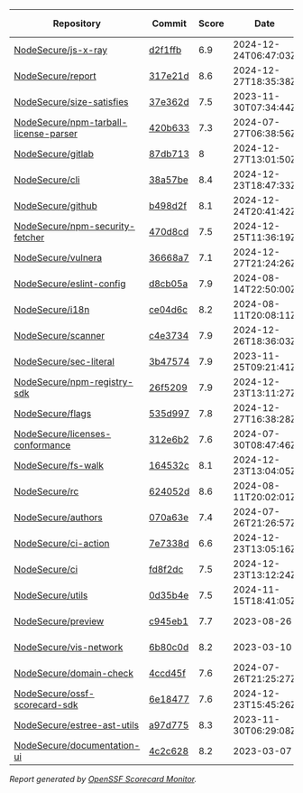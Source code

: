 <!-- OPENSSF-SCORECARD-MONITOR:START -->

| Repository | Commit | Score | Date | Score Delta | Report | StepSecurity |
| -- | -- | -- | -- | -- | -- | -- |
| [NodeSecure/js-x-ray](https://github.com/NodeSecure/js-x-ray) | [d2f1ffb](https://github.com/NodeSecure/js-x-ray/commit/d2f1ffbbb9b5148b6a913c06dcb0028cd43a04b0) | 6.9 | 2024-12-24T06:47:03Z | 0 / [Details](https://ossf.github.io/scorecard-visualizer/#/projects/github.com/NodeSecure/js-x-ray/compare/d2f1ffbbb9b5148b6a913c06dcb0028cd43a04b0/d2f1ffbbb9b5148b6a913c06dcb0028cd43a04b0) | [View](https://ossf.github.io/scorecard-visualizer/#/projects/github.com/NodeSecure/js-x-ray/commit/d2f1ffbbb9b5148b6a913c06dcb0028cd43a04b0) | [Fix it](https://app.stepsecurity.io/securerepo?repo=NodeSecure/js-x-ray) |
| [NodeSecure/report](https://github.com/NodeSecure/report) | [317e21d](https://github.com/NodeSecure/report/commit/317e21de3d50baf7acb53379216c37588e933e05) | 8.6 | 2024-12-27T18:35:38Z | 0.7 / [Details](https://ossf.github.io/scorecard-visualizer/#/projects/github.com/NodeSecure/report/compare/c6ba6b5bbae90e0784ad2531c99b2fad0d803bdc/317e21de3d50baf7acb53379216c37588e933e05) | [View](https://ossf.github.io/scorecard-visualizer/#/projects/github.com/NodeSecure/report/commit/317e21de3d50baf7acb53379216c37588e933e05) | [Fix it](https://app.stepsecurity.io/securerepo?repo=NodeSecure/report) |
| [NodeSecure/size-satisfies](https://github.com/NodeSecure/size-satisfies) | [37e362d](https://github.com/NodeSecure/size-satisfies/commit/37e362d756ea07662ee8052320a7d4ec1c097cad) | 7.5 | 2023-11-30T07:34:44Z | 0 / [Details](https://ossf.github.io/scorecard-visualizer/#/projects/github.com/NodeSecure/size-satisfies/compare/37e362d756ea07662ee8052320a7d4ec1c097cad/37e362d756ea07662ee8052320a7d4ec1c097cad) | [View](https://ossf.github.io/scorecard-visualizer/#/projects/github.com/NodeSecure/size-satisfies/commit/37e362d756ea07662ee8052320a7d4ec1c097cad) | [Fix it](https://app.stepsecurity.io/securerepo?repo=NodeSecure/size-satisfies) |
| [NodeSecure/npm-tarball-license-parser](https://github.com/NodeSecure/npm-tarball-license-parser) | [420b633](https://github.com/NodeSecure/npm-tarball-license-parser/commit/420b6331a6f3c07c5f20bb8f58d3394b88007c54) | 7.3 | 2024-07-27T06:38:56Z | 0 / [Details](https://ossf.github.io/scorecard-visualizer/#/projects/github.com/NodeSecure/npm-tarball-license-parser/compare/420b6331a6f3c07c5f20bb8f58d3394b88007c54/420b6331a6f3c07c5f20bb8f58d3394b88007c54) | [View](https://ossf.github.io/scorecard-visualizer/#/projects/github.com/NodeSecure/npm-tarball-license-parser/commit/420b6331a6f3c07c5f20bb8f58d3394b88007c54) | [Fix it](https://app.stepsecurity.io/securerepo?repo=NodeSecure/npm-tarball-license-parser) |
| [NodeSecure/gitlab](https://github.com/NodeSecure/gitlab) | [87db713](https://github.com/NodeSecure/gitlab/commit/87db713ad36419d708f52ce52d28455a2a0430ae) | 8 | 2024-12-27T13:01:50Z | 0.1 / [Details](https://ossf.github.io/scorecard-visualizer/#/projects/github.com/NodeSecure/gitlab/compare/14cb3f4af323acbad5fac81a6eeb0b27a2747cdc/87db713ad36419d708f52ce52d28455a2a0430ae) | [View](https://ossf.github.io/scorecard-visualizer/#/projects/github.com/NodeSecure/gitlab/commit/87db713ad36419d708f52ce52d28455a2a0430ae) | [Fix it](https://app.stepsecurity.io/securerepo?repo=NodeSecure/gitlab) |
| [NodeSecure/cli](https://github.com/NodeSecure/cli) | [38a57be](https://github.com/NodeSecure/cli/commit/38a57be72288b3622896b67dd2c93097a341e01c) | 8.4 | 2024-12-23T18:47:33Z | 0.1 / [Details](https://ossf.github.io/scorecard-visualizer/#/projects/github.com/NodeSecure/cli/compare/3fd44972daf88df92ceaded333f9a71bef0924b3/38a57be72288b3622896b67dd2c93097a341e01c) | [View](https://ossf.github.io/scorecard-visualizer/#/projects/github.com/NodeSecure/cli/commit/38a57be72288b3622896b67dd2c93097a341e01c) | [Fix it](https://app.stepsecurity.io/securerepo?repo=NodeSecure/cli) |
| [NodeSecure/github](https://github.com/NodeSecure/github) | [b498d2f](https://github.com/NodeSecure/github/commit/b498d2f205b2522236dc080dbb27969d58e48627) | 8.1 | 2024-12-24T20:41:42Z | 0.1 / [Details](https://ossf.github.io/scorecard-visualizer/#/projects/github.com/NodeSecure/github/compare/6b3e309c5b89839b278dbcdc79eeab06b5ef5612/b498d2f205b2522236dc080dbb27969d58e48627) | [View](https://ossf.github.io/scorecard-visualizer/#/projects/github.com/NodeSecure/github/commit/b498d2f205b2522236dc080dbb27969d58e48627) | [Fix it](https://app.stepsecurity.io/securerepo?repo=NodeSecure/github) |
| [NodeSecure/npm-security-fetcher](https://github.com/NodeSecure/npm-security-fetcher) | [470d8cd](https://github.com/NodeSecure/npm-security-fetcher/commit/470d8cd6eb263e150c434f01d45f9ce76c55572f) | 7.5 | 2024-12-25T11:36:19Z | 0.1 / [Details](https://ossf.github.io/scorecard-visualizer/#/projects/github.com/NodeSecure/npm-security-fetcher/compare/4b9840215ea3925e3aa5702e35c583a4ea97c3bd/470d8cd6eb263e150c434f01d45f9ce76c55572f) | [View](https://ossf.github.io/scorecard-visualizer/#/projects/github.com/NodeSecure/npm-security-fetcher/commit/470d8cd6eb263e150c434f01d45f9ce76c55572f) | [Fix it](https://app.stepsecurity.io/securerepo?repo=NodeSecure/npm-security-fetcher) |
| [NodeSecure/vulnera](https://github.com/NodeSecure/vulnera) | [36668a7](https://github.com/NodeSecure/vulnera/commit/36668a7f22a5631f3ea2a328b3ffd1964c1b981c) | 7.1 | 2024-12-27T21:24:26Z | 0.2 / [Details](https://ossf.github.io/scorecard-visualizer/#/projects/github.com/NodeSecure/vulnera/compare/5ae465d67395a16a7d206378502150e19d250ade/36668a7f22a5631f3ea2a328b3ffd1964c1b981c) | [View](https://ossf.github.io/scorecard-visualizer/#/projects/github.com/NodeSecure/vulnera/commit/36668a7f22a5631f3ea2a328b3ffd1964c1b981c) | [Fix it](https://app.stepsecurity.io/securerepo?repo=NodeSecure/vulnera) |
| [NodeSecure/eslint-config](https://github.com/NodeSecure/eslint-config) | [d8cb05a](https://github.com/NodeSecure/eslint-config/commit/d8cb05aad74fa6cdff4daa82aab30d1f1a196891) | 7.9 | 2024-08-14T22:50:00Z | 0 / [Details](https://ossf.github.io/scorecard-visualizer/#/projects/github.com/NodeSecure/eslint-config/compare/d8cb05aad74fa6cdff4daa82aab30d1f1a196891/d8cb05aad74fa6cdff4daa82aab30d1f1a196891) | [View](https://ossf.github.io/scorecard-visualizer/#/projects/github.com/NodeSecure/eslint-config/commit/d8cb05aad74fa6cdff4daa82aab30d1f1a196891) | [Fix it](https://app.stepsecurity.io/securerepo?repo=NodeSecure/eslint-config) |
| [NodeSecure/i18n](https://github.com/NodeSecure/i18n) | [ce04d6c](https://github.com/NodeSecure/i18n/commit/ce04d6cb61ef6cbec3be87a29323fa4d1ea81eb3) | 8.2 | 2024-08-11T20:08:11Z | 0 / [Details](https://ossf.github.io/scorecard-visualizer/#/projects/github.com/NodeSecure/i18n/compare/ce04d6cb61ef6cbec3be87a29323fa4d1ea81eb3/ce04d6cb61ef6cbec3be87a29323fa4d1ea81eb3) | [View](https://ossf.github.io/scorecard-visualizer/#/projects/github.com/NodeSecure/i18n/commit/ce04d6cb61ef6cbec3be87a29323fa4d1ea81eb3) | [Fix it](https://app.stepsecurity.io/securerepo?repo=NodeSecure/i18n) |
| [NodeSecure/scanner](https://github.com/NodeSecure/scanner) | [c4e3734](https://github.com/NodeSecure/scanner/commit/c4e3734986a2c769296e9f3da09cd34681d7703f) | 7.9 | 2024-12-26T18:36:03Z | 0.4 / [Details](https://ossf.github.io/scorecard-visualizer/#/projects/github.com/NodeSecure/scanner/compare/d38d8d8089d1259d2a81e1f561bad404858bb68e/c4e3734986a2c769296e9f3da09cd34681d7703f) | [View](https://ossf.github.io/scorecard-visualizer/#/projects/github.com/NodeSecure/scanner/commit/c4e3734986a2c769296e9f3da09cd34681d7703f) | [Fix it](https://app.stepsecurity.io/securerepo?repo=NodeSecure/scanner) |
| [NodeSecure/sec-literal](https://github.com/NodeSecure/sec-literal) | [3b47574](https://github.com/NodeSecure/sec-literal/commit/3b475747f5c3891946c40d9ad4e8096500e1a206) | 7.9 | 2023-11-25T09:21:41Z | 0 / [Details](https://ossf.github.io/scorecard-visualizer/#/projects/github.com/NodeSecure/sec-literal/compare/3b475747f5c3891946c40d9ad4e8096500e1a206/3b475747f5c3891946c40d9ad4e8096500e1a206) | [View](https://ossf.github.io/scorecard-visualizer/#/projects/github.com/NodeSecure/sec-literal/commit/3b475747f5c3891946c40d9ad4e8096500e1a206) | [Fix it](https://app.stepsecurity.io/securerepo?repo=NodeSecure/sec-literal) |
| [NodeSecure/npm-registry-sdk](https://github.com/NodeSecure/npm-registry-sdk) | [26f5209](https://github.com/NodeSecure/npm-registry-sdk/commit/26f5209ba52036ffabcd1673800b8561e0c1b4f0) | 7.9 | 2024-12-23T13:11:27Z | 0.1 / [Details](https://ossf.github.io/scorecard-visualizer/#/projects/github.com/NodeSecure/npm-registry-sdk/compare/161a638e028ce99bc5facf307c02a3fcdbb3eb4c/26f5209ba52036ffabcd1673800b8561e0c1b4f0) | [View](https://ossf.github.io/scorecard-visualizer/#/projects/github.com/NodeSecure/npm-registry-sdk/commit/26f5209ba52036ffabcd1673800b8561e0c1b4f0) | [Fix it](https://app.stepsecurity.io/securerepo?repo=NodeSecure/npm-registry-sdk) |
| [NodeSecure/flags](https://github.com/NodeSecure/flags) | [535d997](https://github.com/NodeSecure/flags/commit/535d99792b8b3ae91d68b4e7021fd5844e4c60c8) | 7.8 | 2024-12-27T16:38:28Z | 0.2 / [Details](https://ossf.github.io/scorecard-visualizer/#/projects/github.com/NodeSecure/flags/compare/437f6f9fc43370be940fe47569eb97180000c72a/535d99792b8b3ae91d68b4e7021fd5844e4c60c8) | [View](https://ossf.github.io/scorecard-visualizer/#/projects/github.com/NodeSecure/flags/commit/535d99792b8b3ae91d68b4e7021fd5844e4c60c8) | [Fix it](https://app.stepsecurity.io/securerepo?repo=NodeSecure/flags) |
| [NodeSecure/licenses-conformance](https://github.com/NodeSecure/licenses-conformance) | [312e6b2](https://github.com/NodeSecure/licenses-conformance/commit/312e6b29f729dda7ac6d16a056d0f5c4bc8c1361) | 7.6 | 2024-07-30T08:47:46Z | 0 / [Details](https://ossf.github.io/scorecard-visualizer/#/projects/github.com/NodeSecure/licenses-conformance/compare/3f14f46ea080f622525c6f685abdab3f3f164813/312e6b29f729dda7ac6d16a056d0f5c4bc8c1361) | [View](https://ossf.github.io/scorecard-visualizer/#/projects/github.com/NodeSecure/licenses-conformance/commit/312e6b29f729dda7ac6d16a056d0f5c4bc8c1361) | [Fix it](https://app.stepsecurity.io/securerepo?repo=NodeSecure/licenses-conformance) |
| [NodeSecure/fs-walk](https://github.com/NodeSecure/fs-walk) | [164532c](https://github.com/NodeSecure/fs-walk/commit/164532c3938031090a934c6c6528a92f028e7da4) | 8.1 | 2024-12-23T13:04:05Z | 0.1 / [Details](https://ossf.github.io/scorecard-visualizer/#/projects/github.com/NodeSecure/fs-walk/compare/d0bd4df53ab3c75def5c084faac62831d95774ca/164532c3938031090a934c6c6528a92f028e7da4) | [View](https://ossf.github.io/scorecard-visualizer/#/projects/github.com/NodeSecure/fs-walk/commit/164532c3938031090a934c6c6528a92f028e7da4) | [Fix it](https://app.stepsecurity.io/securerepo?repo=NodeSecure/fs-walk) |
| [NodeSecure/rc](https://github.com/NodeSecure/rc) | [624052d](https://github.com/NodeSecure/rc/commit/624052d6073531f08d0e41fe2fd8553af49cb15e) | 8.6 | 2024-08-11T20:02:01Z | 0 / [Details](https://ossf.github.io/scorecard-visualizer/#/projects/github.com/NodeSecure/rc/compare/e16f5913d001f39eec5cc6c75514a03532b6d4c7/624052d6073531f08d0e41fe2fd8553af49cb15e) | [View](https://ossf.github.io/scorecard-visualizer/#/projects/github.com/NodeSecure/rc/commit/624052d6073531f08d0e41fe2fd8553af49cb15e) | [Fix it](https://app.stepsecurity.io/securerepo?repo=NodeSecure/rc) |
| [NodeSecure/authors](https://github.com/NodeSecure/authors) | [070a63e](https://github.com/NodeSecure/authors/commit/070a63e3fab151f9d38a2c13e76cfa69c01b1bf3) | 7.4 | 2024-07-26T21:26:57Z | 0 / [Details](https://ossf.github.io/scorecard-visualizer/#/projects/github.com/NodeSecure/authors/compare/070a63e3fab151f9d38a2c13e76cfa69c01b1bf3/070a63e3fab151f9d38a2c13e76cfa69c01b1bf3) | [View](https://ossf.github.io/scorecard-visualizer/#/projects/github.com/NodeSecure/authors/commit/070a63e3fab151f9d38a2c13e76cfa69c01b1bf3) | [Fix it](https://app.stepsecurity.io/securerepo?repo=NodeSecure/authors) |
| [NodeSecure/ci-action](https://github.com/NodeSecure/ci-action) | [7e7338d](https://github.com/NodeSecure/ci-action/commit/7e7338d0b6ab36e6d9c498164db8680d58441d99) | 6.6 | 2024-12-23T13:05:16Z | 0 / [Details](https://ossf.github.io/scorecard-visualizer/#/projects/github.com/NodeSecure/ci-action/compare/4a2c8acd72a6f8bb3817755a7286de3f13170a27/7e7338d0b6ab36e6d9c498164db8680d58441d99) | [View](https://ossf.github.io/scorecard-visualizer/#/projects/github.com/NodeSecure/ci-action/commit/7e7338d0b6ab36e6d9c498164db8680d58441d99) | [Fix it](https://app.stepsecurity.io/securerepo?repo=NodeSecure/ci-action) |
| [NodeSecure/ci](https://github.com/NodeSecure/ci) | [fd8f2dc](https://github.com/NodeSecure/ci/commit/fd8f2dcde8070b131deb28feec0ba113bd7dfb26) | 7.5 | 2024-12-23T13:12:24Z | -0.1 / [Details](https://ossf.github.io/scorecard-visualizer/#/projects/github.com/NodeSecure/ci/compare/6ef704f54fb5d7c33bf66056eae480242901b96e/fd8f2dcde8070b131deb28feec0ba113bd7dfb26) | [View](https://ossf.github.io/scorecard-visualizer/#/projects/github.com/NodeSecure/ci/commit/fd8f2dcde8070b131deb28feec0ba113bd7dfb26) | [Fix it](https://app.stepsecurity.io/securerepo?repo=NodeSecure/ci) |
| [NodeSecure/utils](https://github.com/NodeSecure/utils) | [0d35b4e](https://github.com/NodeSecure/utils/commit/0d35b4e47068158335f43b99297fddbf55cf2d3e) | 7.5 | 2024-11-15T18:41:05Z | 0 / [Details](https://ossf.github.io/scorecard-visualizer/#/projects/github.com/NodeSecure/utils/compare/0d35b4e47068158335f43b99297fddbf55cf2d3e/0d35b4e47068158335f43b99297fddbf55cf2d3e) | [View](https://ossf.github.io/scorecard-visualizer/#/projects/github.com/NodeSecure/utils/commit/0d35b4e47068158335f43b99297fddbf55cf2d3e) | [Fix it](https://app.stepsecurity.io/securerepo?repo=NodeSecure/utils) |
| [NodeSecure/preview](https://github.com/NodeSecure/preview) | [c945eb1](https://github.com/NodeSecure/preview/commit/c945eb1a0af71512061b7be8314ee38a939cd524) | 7.7 | 2023-08-26 | 0 / [Details](https://ossf.github.io/scorecard-visualizer/#/projects/github.com/NodeSecure/preview/compare/c945eb1a0af71512061b7be8314ee38a939cd524/c945eb1a0af71512061b7be8314ee38a939cd524) | [View](https://ossf.github.io/scorecard-visualizer/#/projects/github.com/NodeSecure/preview/commit/c945eb1a0af71512061b7be8314ee38a939cd524) | [Fix it](https://app.stepsecurity.io/securerepo?repo=NodeSecure/preview) |
| [NodeSecure/vis-network](https://github.com/NodeSecure/vis-network) | [6b80c0d](https://github.com/NodeSecure/vis-network/commit/6b80c0db98cd2d08be6de39fb5c97298376a86c0) | 8.2 | 2023-03-10 | 0 / [Details](https://ossf.github.io/scorecard-visualizer/#/projects/github.com/NodeSecure/vis-network/compare/6b80c0db98cd2d08be6de39fb5c97298376a86c0/6b80c0db98cd2d08be6de39fb5c97298376a86c0) | [View](https://ossf.github.io/scorecard-visualizer/#/projects/github.com/NodeSecure/vis-network/commit/6b80c0db98cd2d08be6de39fb5c97298376a86c0) | [Fix it](https://app.stepsecurity.io/securerepo?repo=NodeSecure/vis-network) |
| [NodeSecure/domain-check](https://github.com/NodeSecure/domain-check) | [4ccd45f](https://github.com/NodeSecure/domain-check/commit/4ccd45f37ad37a6078211683f4dacacd2bbbe489) | 7.6 | 2024-07-26T21:25:27Z | 0 / [Details](https://ossf.github.io/scorecard-visualizer/#/projects/github.com/NodeSecure/domain-check/compare/4ccd45f37ad37a6078211683f4dacacd2bbbe489/4ccd45f37ad37a6078211683f4dacacd2bbbe489) | [View](https://ossf.github.io/scorecard-visualizer/#/projects/github.com/NodeSecure/domain-check/commit/4ccd45f37ad37a6078211683f4dacacd2bbbe489) | [Fix it](https://app.stepsecurity.io/securerepo?repo=NodeSecure/domain-check) |
| [NodeSecure/ossf-scorecard-sdk](https://github.com/NodeSecure/ossf-scorecard-sdk) | [6e18477](https://github.com/NodeSecure/ossf-scorecard-sdk/commit/6e184770eeb4bb4524a5c00bd1e33732b506c9b7) | 7.6 | 2024-12-23T15:45:26Z | -0.1 / [Details](https://ossf.github.io/scorecard-visualizer/#/projects/github.com/NodeSecure/ossf-scorecard-sdk/compare/900482d758646a910194bfb503be9b43a26ae1e2/6e184770eeb4bb4524a5c00bd1e33732b506c9b7) | [View](https://ossf.github.io/scorecard-visualizer/#/projects/github.com/NodeSecure/ossf-scorecard-sdk/commit/6e184770eeb4bb4524a5c00bd1e33732b506c9b7) | [Fix it](https://app.stepsecurity.io/securerepo?repo=NodeSecure/ossf-scorecard-sdk) |
| [NodeSecure/estree-ast-utils](https://github.com/NodeSecure/estree-ast-utils) | [a97d775](https://github.com/NodeSecure/estree-ast-utils/commit/a97d775ec2a12e1c8f8b22e5177c55ad5ec157cb) | 8.3 | 2023-11-30T06:29:08Z | 0 / [Details](https://ossf.github.io/scorecard-visualizer/#/projects/github.com/NodeSecure/estree-ast-utils/compare/a97d775ec2a12e1c8f8b22e5177c55ad5ec157cb/a97d775ec2a12e1c8f8b22e5177c55ad5ec157cb) | [View](https://ossf.github.io/scorecard-visualizer/#/projects/github.com/NodeSecure/estree-ast-utils/commit/a97d775ec2a12e1c8f8b22e5177c55ad5ec157cb) | [Fix it](https://app.stepsecurity.io/securerepo?repo=NodeSecure/estree-ast-utils) |
| [NodeSecure/documentation-ui](https://github.com/NodeSecure/documentation-ui) | [4c2c628](https://github.com/NodeSecure/documentation-ui/commit/4c2c62809956190a0cf9583442271546ee4f331c) | 8.2 | 2023-03-07 | 0 / [Details](https://ossf.github.io/scorecard-visualizer/#/projects/github.com/NodeSecure/documentation-ui/compare/4c2c62809956190a0cf9583442271546ee4f331c/4c2c62809956190a0cf9583442271546ee4f331c) | [View](https://ossf.github.io/scorecard-visualizer/#/projects/github.com/NodeSecure/documentation-ui/commit/4c2c62809956190a0cf9583442271546ee4f331c) | [Fix it](https://app.stepsecurity.io/securerepo?repo=NodeSecure/documentation-ui) |

_Report generated by [OpenSSF Scorecard Monitor](https://github.com/ossf/scorecard-monitor)._

<!-- OPENSSF-SCORECARD-MONITOR:END -->